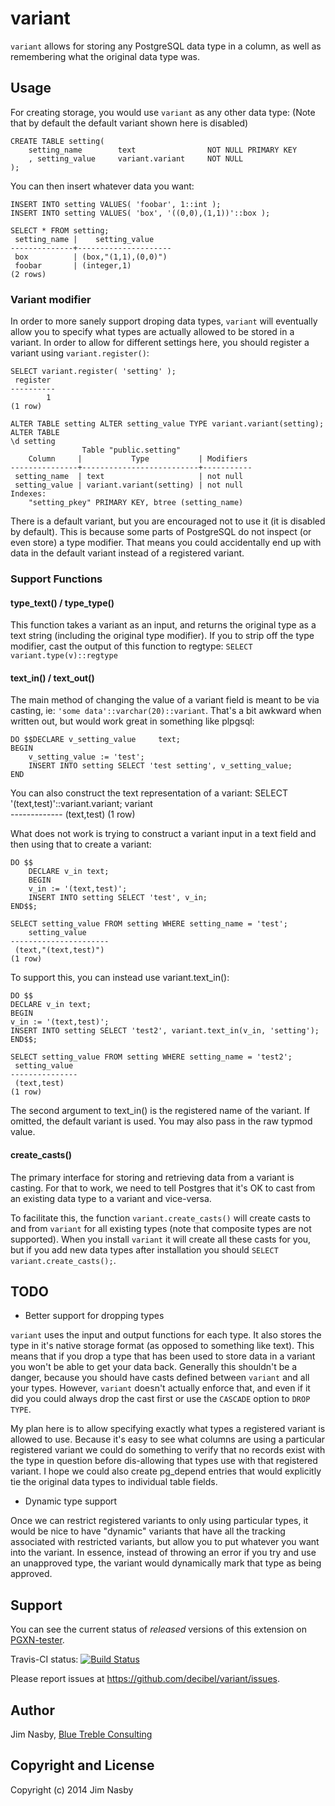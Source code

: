 variant
=======

`variant` allows for storing any PostgreSQL data type in a column, as well as
remembering what the original data type was.

Usage
-----

For creating storage, you would use `variant` as any other data type: (Note
that by default the default variant shown here is disabled)

    CREATE TABLE setting(
        setting_name        text                NOT NULL PRIMARY KEY
        , setting_value     variant.variant     NOT NULL
    );

You can then insert whatever data you want:

    INSERT INTO setting VALUES( 'foobar', 1::int );
    INSERT INTO setting VALUES( 'box', '((0,0),(1,1))'::box );

    SELECT * FROM setting;
     setting_name |    setting_value    
    --------------+---------------------
     box          | (box,"(1,1),(0,0)")
     foobar       | (integer,1)
    (2 rows)

### Variant modifier ###
In order to more sanely support droping data types, `variant` will eventually
allow you to specify what types are actually allowed to be stored in a variant.
In order to allow for different settings here, you should register a variant
using `variant.register()`:

    SELECT variant.register( 'setting' );
     register 
    ----------
            1
    (1 row)

    ALTER TABLE setting ALTER setting_value TYPE variant.variant(setting);
    ALTER TABLE
    \d setting
                    Table "public.setting"
        Column     |           Type           | Modifiers 
    ---------------+--------------------------+-----------
     setting_name  | text                     | not null
     setting_value | variant.variant(setting) | not null
    Indexes:
        "setting_pkey" PRIMARY KEY, btree (setting_name)

There is a default variant, but you are encouraged not to use it (it is
disabled by default). This is because some parts of PostgreSQL do not inspect
(or even store) a type modifier. That means you could accidentally end up with
data in the default variant instead of a registered variant.

### Support Functions ###
#### type_text() / type_type() ####
This function takes a variant as an input, and returns the original type as a text string (including the original type modifier). If you to strip off the type modifier, cast the output of this function to regtype: `SELECT variant.type(v)::regtype`

#### text_in() / text_out() ####
The main method of changing the value of a variant field is meant to be via casting, ie: `'some data'::varchar(20)::variant`. That's a bit awkward when written out, but would work great in something like plpgsql:

    DO $$DECLARE v_setting_value     text;
    BEGIN
        v_setting_value := 'test';
        INSERT INTO setting SELECT 'test setting', v_setting_value;
    END

You can also construct the text representation of a variant:
    SELECT '(text,test)'::variant.variant;
       variant   
    -------------
     (text,test)
    (1 row)

What does not work is trying to construct a variant input in a text field and then using that to create a variant:

    DO $$
        DECLARE v_in text;
        BEGIN
        v_in := '(text,test)';
        INSERT INTO setting SELECT 'test', v_in;
    END$$;

    SELECT setting_value FROM setting WHERE setting_name = 'test';
        setting_value     
    ----------------------
     (text,"(text,test)")
    (1 row)
    
To support this, you can instead use variant.text_in():

    DO $$
    DECLARE v_in text;
    BEGIN
    v_in := '(text,test)';
    INSERT INTO setting SELECT 'test2', variant.text_in(v_in, 'setting');
    END$$;

    SELECT setting_value FROM setting WHERE setting_name = 'test2';
     setting_value 
    ---------------
     (text,test)
    (1 row)

The second argument to text_in() is the registered name of the variant. If
omitted, the default variant is used. You may also pass in the raw typmod
value.

#### create_casts() ####
The primary interface for storing and retrieving data from a variant is
casting. For that to work, we need to tell Postgres that it's OK to cast from
an existing data type to a variant and vice-versa.

To facilitate this, the function `variant.create_casts()` will create casts to
and from `variant` for all existing types (note that composite types are not
supported). When you install `variant` it will create all these casts for you,
but if you add new data types after installation you should `SELECT
variant.create_casts();`.

TODO
----
  * Better support for dropping types

`variant` uses the input and output functions for each type. It also stores the type in it's native storage format (as opposed to something like text). This means that if you drop a type that has been used to store data in a variant you won't be able to get your data back. Generally this shouldn't be a danger, because you should have casts defined between `variant` and all your types. However, `variant` doesn't actually enforce that, and even if it did you could always drop the cast first or use the `CASCADE` option to `DROP TYPE`.

My plan here is to allow specifying exactly what types a registered variant is allowed to use. Because it's easy to see what columns are using a particular registered variant we could do something to verify that no records exist with the type in question before dis-allowing that types use with that registered variant. I hope we could also create pg_depend entries that would explicitly tie the original data types to individual table fields.

  * Dynamic type support

Once we can restrict registered variants to only using particular types, it would be nice to have "dynamic" variants that have all the tracking associated with restricted variants, but allow you to put whatever you want into the variant. In essence, instead of throwing an error if you try and use an unapproved type, the variant would dynamically mark that type as being approved.

Support
-------
You can see the current status of *released* versions of this extension on [PGXN-tester](http://pgxn-tester.org/distributions/variant).

Travis-CI status: [![Build Status](https://travis-ci.org/decibel/variant.png)](https://travis-ci.org/decibel/variant)

Please report issues at <https://github.com/decibel/variant/issues>.

Author
------
Jim Nasby, [Blue Treble Consulting](http://BlueTreble.com)


Copyright and License
---------------------

Copyright (c) 2014 Jim Nasby

